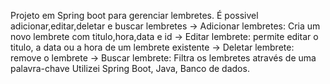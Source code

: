 Projeto em Spring boot para gerenciar lembretes. É possivel adicionar,editar,deletar e buscar lembretes
-> Adicionar lembretes: Cria um novo lembrete com titulo,hora,data e id
-> Editar lembrete: permite editar o titulo, a data ou a hora de um lembrete existente
-> Deletar lembrete: remove o lembrete
-> Buscar lembrete: Filtra os lembretes através de uma palavra-chave
Utilizei Spring Boot, Java, Banco de dados.

